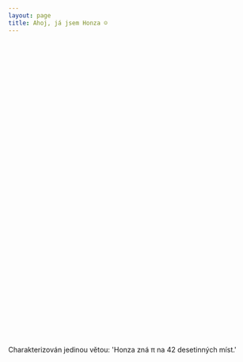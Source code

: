 ```yaml
---
layout: page
title: Ahoj, já jsem Honza ☺
---
```

<script type="text/javascript">
    /*!
    * Create an array of word objects, each representing a word in the cloud
    */
    var word_array = [
        {text: "Honza", weight: 10},
        {text: "Lužánky", weight: 9},
        {text: "GVID", weight: 5},
        {text: "Vláčky", weight: 9},
        {text: "Informatika", weight: 9},
        {text: "fyzika", weight: 7},
        {text: "chemie", weight: 7},
        {text: "matika", weight: 7},
        {text: "experimenty", weight: 6},
        {text: "laboratoř na lodžii", weight: 5},
        {text: "SW pro řízení vláčků", weight: 5},
        {text: "mikrokontroléry", weight: 5},
        {text: "Delphi", weight: 4},
        {text: "C", weight: 4},
        {text: "C++", weight: 4},
        {text: "hardware", weight: 5},
        {text: "zážitek", weight: 7},
        {text: "MaFyE", weight: 3},
        {text: "EXPA", weight: 3},
        {text: "KSI", weight: 9},
        {text: "K-SCUK", weight: 9},
        {text: "LTP", weight: 3},
        {text: "výstavy kolejišť", weight: 4},
        {text: "TV@J", weight: 0},
        {text: "C++", weight: 4},
        {text: "hardware", weight: 5},
        {text: "zážitek", weight: 7},
        {text: "MaFyE", weight: 3},
        {text: "EXPA", weight: 3},
        {text: "výstavy kolejišť", weight: 4},
        {text: "TV@J", weight: 0},
        {text: "N-trophy", weight: 3},
        {text: "Diversity", weight: 3},
        {text: "InterLos", weight: 3},
        {text: "InterSoB", weight: 6},
        {text: "fotografování", weight: 4},
        {text: "6.F", weight: 3},
        {text: "Vídeňka", weight: 3},
        {text: "super třída", weight: 3},
        {text: "ničitel skel", weight: 2},
        {text: "šifrovačky", weight: 5},
        {text: "NaPalmNě", weight: 3},
        {text: "Sendvič", weight: 3},
        {text: "Olymiáda v programování", weight: 5},
        {text: "Fyzikální olympiáda", weight: 5},
        {text: "Soustředka", weight: 7},
        {text: "JCMM", weight: 6},
        {text: "PPNS", weight: 6},
        {text: "BSOD", weight: 5},
        {text: "KMŽ Brno I", weight: 7},
        {text: "Palapeli", weight: 3},
        {text: "kamarádi", weight: 8},
        {text: "věda", weight: 8},
        {text: "ztřeštěnost", weight: 7},
        {text: "exaktno", weight: 7},
        {text: "společenský tanec", weight: 5},
        {text: "výlety", weight: 5},
        {text: "turistika", weight: 5},
        {text: "elektronika", weight: 5},
        {text: "RedBot", weight: 3},
        {text: "legrace", weight: 2},
        {text: "stargate", weight: 2},
        {text: "skleník", weight: 2},
        {text: "stromeček do školy", weight: 2},
        {text: "linux", weight: 4},
        {text: "t-exkurze", weight: 2},
        {text: "ambice", weight: 4},
        {text: "týmové soutěže", weight: 5},
        {text: "touha po vítězství", weight: 2},
        {text: "TERKA|17", weight: 2},
        {text: "TeX", weight: 3},
        {text: "preciznost", weight: 2},
        {text: "učitel programování", weight: 6},
        {text: " :(){ :|:& };:", weight: 1},
        {text: "sytematičnost", weight: 1},
        {text: "pořádek", weight: 1},
        {text: "nepořádek", weight: 1},
        {text: "spolupráce", weight: 1},
        {text: "Tmou", weight: 3},
        {text: "42", weight: 3},
        {text: "FI", weight: 9},
        {text: "MUNI", weight: 6},
        {text: "Domča", weight: 3},
        {text: "Štěpánka", weight: 9},
        {text: "ParaDiSe", weight: 5},
        {text: "PoznejFI", weight: 5},
        {text: "Zvěřinec", weight: 7},
        {text: "Python", weight: 2},
    ];
    $(function() {
        // When DOM is ready, select the container element and call the jQCloud method, passing the array of words as the first argument.
        $("#tags").jQCloud(word_array);
    });
</script>

<div id="tags" style="width: 100%; height: 600px;"></div>

Charakterizován jedinou větou: 'Honza zná &pi; na 42 desetinných míst.'
